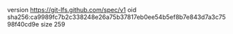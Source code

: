 version https://git-lfs.github.com/spec/v1
oid sha256:ca9989fc7b2c338248e26a75b37817eb0ee54b5ef8b7e843d7a3c7598f40cd9e
size 259
